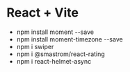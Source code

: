 # React + Vite
- npm install moment --save
- npm install moment-timezone --save
- npm i swiper
- npm i @smastrom/react-rating
- npm i react-helmet-async